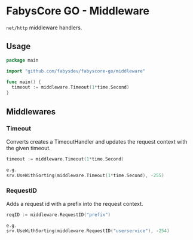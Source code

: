 # FabysCore GO - Middleware

`net/http` middleware handlers.

## Usage

```go
package main

import "github.com/fabysdev/fabyscore-go/middleware"

func main() {
  timeout := middleware.Timeout(1*time.Second)
}
```

## Middlewares

### Timeout

Converts creates a TimeoutHandler and updates the request context with the given timeout.

```go
timeout := middleware.Timeout(1*time.Second)

e.g.
srv.UseWithSorting(middleware.Timeout(1*time.Second), -255)
```

### RequestID

Adds a request id with a prefix into the request context.

```go
reqID := middleware.RequestID("prefix")

e.g.
srv.UseWithSorting(middleware.RequestID("userservice"), -254)
```
